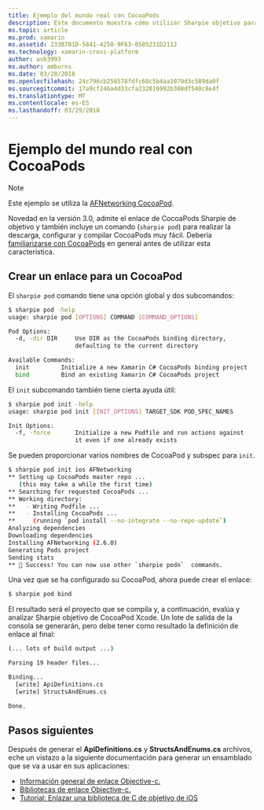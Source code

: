 ```yaml
---
title: Ejemplo del mundo real con CocoaPods
description: Este documento muestra cómo utilizar Sharpie objetivo para generar automáticamente las definiciones de enlace de C# desde un CocoaPod.
ms.topic: article
ms.prod: xamarin
ms.assetid: 233B781D-5841-4250-9F63-0585231D2112
ms.technology: xamarin-cross-platform
author: asb3993
ms.author: amburns
ms.date: 03/28/2018
ms.openlocfilehash: 24c796cb258578fdfc68c5b4aa1079d3c589da0f
ms.sourcegitcommit: 17a9cf246a4d33cfa232016992b308df540c8e4f
ms.translationtype: MT
ms.contentlocale: es-ES
ms.lasthandoff: 03/29/2018
---
```

# <a name="real-world-example-using-cocoapods"></a>Ejemplo del mundo real con CocoaPods

> [!NOTE]
> Este ejemplo se utiliza la [AFNetworking CocoaPod](https://cocoapods.org/pods/AFNetworking).

Novedad en la versión 3.0, admite el enlace de CocoaPods Sharpie de objetivo y también incluye un comando (`sharpie pod`) para realizar la descarga, configurar y compilar CocoaPods muy fácil. Debería [familiarizarse con CocoaPods](https://cocoapods.org) en general antes de utilizar esta característica.

## <a name="creating-a-binding-for-a-cocoapod"></a>Crear un enlace para un CocoaPod

El `sharpie pod` comando tiene una opción global y dos subcomandos:

```bash
$ sharpie pod -help
usage: sharpie pod [OPTIONS] COMMAND [COMMAND_OPTIONS]

Pod Options:
  -d, -dir DIR     Use DIR as the CocoaPods binding directory,
                   defaulting to the current directory

Available Commands:
  init         Initialize a new Xamarin C# CocoaPods binding project
  bind         Bind an existing Xamarin C# CocoaPods project
```

El `init` subcomando también tiene cierta ayuda útil:

```bash
$ sharpie pod init -help
usage: sharpie pod init [INIT_OPTIONS] TARGET_SDK POD_SPEC_NAMES

Init Options:
  -f, -force       Initialize a new Podfile and run actions against
                   it even if one already exists
```

Se pueden proporcionar varios nombres de CocoaPod y subspec para `init`.

```bash
$ sharpie pod init ios AFNetworking
** Setting up CocoaPods master repo ...
   (this may take a while the first time)
** Searching for requested CocoaPods ...
** Working directory:
**   - Writing Podfile ...
**   - Installing CocoaPods ...
**     (running `pod install --no-integrate --no-repo-update`)
Analyzing dependencies
Downloading dependencies
Installing AFNetworking (2.6.0)
Generating Pods project
Sending stats
** 🍻 Success! You can now use other `sharpie podn`  commands.
```

Una vez que se ha configurado su CocoaPod, ahora puede crear el enlace:

```bash
$ sharpie pod bind
```

El resultado será el proyecto que se compila y, a continuación, evalúa y analizar Sharpie objetivo de CocoaPod Xcode. Un lote de salida de la consola se generarán, pero debe tener como resultado la definición de enlace al final:

```bash
(... lots of build output ...)

Parsing 19 header files...

Binding...
  [write] ApiDefinitions.cs
  [write] StructsAndEnums.cs

Done.
```

## <a name="next-steps"></a>Pasos siguientes

Después de generar el **ApiDefinitions.cs** y **StructsAndEnums.cs** archivos, eche un vistazo a la siguiente documentación para generar un ensamblado que se va a usar en sus aplicaciones:

- [Información general de enlace Objective-c.](~/cross-platform/macios/binding/overview.md)
- [Bibliotecas de enlace Objective-c.](~/cross-platform/macios/binding/objective-c-libraries.md)
- [Tutorial: Enlazar una biblioteca de C de objetivo de iOS](~/ios/platform/binding-objective-c/walkthrough.md)

